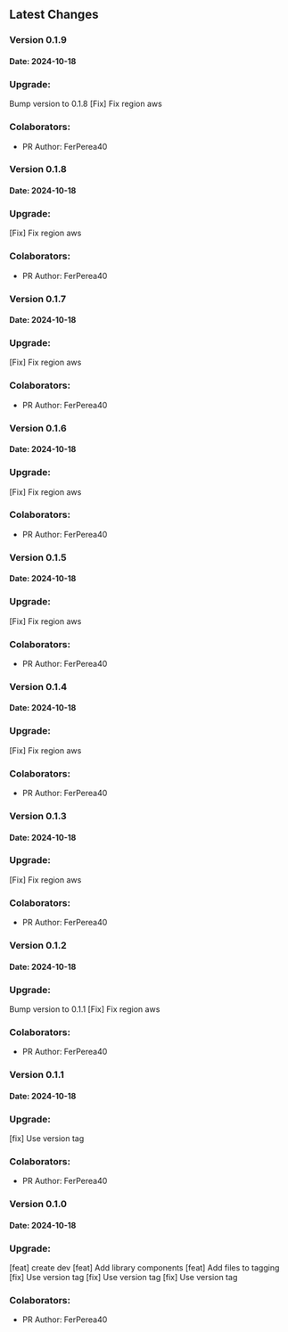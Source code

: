 ## Latest Changes
 
### Version 0.1.9
#### Date: 2024-10-18
### Upgrade:         
Bump version to 0.1.8
[Fix] Fix region aws
### Colaborators: 
- PR Author: FerPerea40 
### Version 0.1.8
#### Date: 2024-10-18
### Upgrade:         
[Fix] Fix region aws
### Colaborators: 
- PR Author: FerPerea40 
### Version 0.1.7
#### Date: 2024-10-18
### Upgrade:         
[Fix] Fix region aws
### Colaborators: 
- PR Author: FerPerea40 
### Version 0.1.6
#### Date: 2024-10-18
### Upgrade:         
[Fix] Fix region aws
### Colaborators: 
- PR Author: FerPerea40 
### Version 0.1.5
#### Date: 2024-10-18
### Upgrade:         
[Fix] Fix region aws
### Colaborators: 
- PR Author: FerPerea40 
### Version 0.1.4
#### Date: 2024-10-18
### Upgrade:         
[Fix] Fix region aws
### Colaborators: 
- PR Author: FerPerea40 
### Version 0.1.3
#### Date: 2024-10-18
### Upgrade:         
[Fix] Fix region aws
### Colaborators: 
- PR Author: FerPerea40 
### Version 0.1.2
#### Date: 2024-10-18
### Upgrade:         
Bump version to 0.1.1
[Fix] Fix region aws
### Colaborators: 
- PR Author: FerPerea40 
### Version 0.1.1
#### Date: 2024-10-18
### Upgrade:         
[fix] Use version tag
### Colaborators: 
- PR Author: FerPerea40 
### Version 0.1.0
#### Date: 2024-10-18
### Upgrade:         
[feat] create dev
[feat] Add library components
[feat] Add files to tagging
[fix] Use version tag
[fix] Use version tag
[fix] Use version tag
### Colaborators: 
- PR Author: FerPerea40